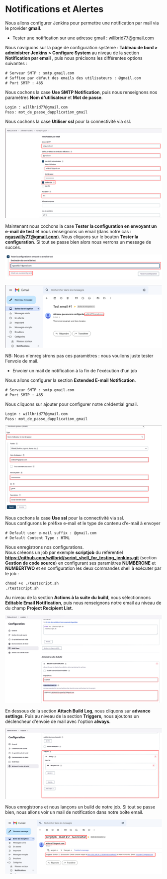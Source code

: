 # Notifications et Alertes

Nous allons configurer Jenkins pour permettre une notification par mail via le provider **gmail**.

- Tester une notification sur une adresse gmail : willbrid77@gmail.com

Nous naviguons sur la page de configuration système : **Tableau de bord > administrer Jenkins > Configure System** au niveau de la section **Notification par email** , puis nous précisons les différentes options suivantes : <br>

```
# Serveur SMTP : smtp.gmail.com
# Suffixe par défaut des emails des utilisateurs : @gmail.com
# Port SMTP : 465
```

Nous cochons la case **Use SMTP Notification**, puis nous renseignons nos paramètres **Nom d'utilisateur** et **Mot de passe**.

```
Login : willbrid77@gmail.com
Pass: mot_de_passe_dapplication_gmail
```

Nous cochons la case **Utiliser ssl** pour la connectivité via ssl.

![jenkins_job53.png](../../images/jenkins_job53.png)

Maintenant nous cochons la case **Tester la configuration en envoyant un e-mail de test** et nous renseignons un email (dans notre cas : **ngaswilly77@gmail.com**). Nous cliquons sur le bouton **Tester la configuration**. Si tout se passe bien alors nous verrons un message de succès.

![jenkins_job54.png](../../images/jenkins_job54.png)

![jenkins_job55.png](../../images/jenkins_job55.png)

NB: Nous n'enregistrons pas ces paramètres : nous voulions juste tester l'envoie de mail.
<br>
- Envoier un mail de notification à la fin de l'exécution d'un job

Nous allons configurer la section **Extended E-mail Notification**.

```
# Serveur SMTP : smtp.gmail.com
# Port SMTP : 465

```

Nous cliquons sur ajouter pour configurer notre crédential gmail.

```
Login : willbrid77@gmail.com
Pass: mot_de_passe_dapplication_gmail
```

![jenkins_job56.png](../../images/jenkins_job56.png)

Nous cochons la case **Use ssl** pour la connectivité via ssl. <br>
Nous configurons le préfixe e-mail et le type de contenu d'e-mail à envoyer

```
# Default user e-mail suffix : @gmail.com
# Default Content Type : HTML
```

Nous enregistrons nos configurations. <br>
Nous créeons un job par exemple **scriptjob** du référentiel **https://github.com/willbrid/script_shell_for_testing_jenkins.git** (section **Gestion de code source**) en configurant ses paramètres **NUMBERONE** et **NUMBERTWO** et en configuration les deux commandes shell à exécuter par le job :

```
chmod +x ./testscript.sh
./testscript.sh
```

Au niveau de la section **Actions à la suite du build**, nous sélectionnons **Editable Email Notification**, puis nous renseignons notre email au niveau de du champ **Project Recipient List**.

![jenkins_job57.png](../../images/jenkins_job57.png)

En dessous de la section **Attach Build Log**, nous cliquons sur **advance settings**. Puis au niveau de la section **Triggers**, nous ajoutons un déclencheur d'envoie de mail avec l'option **always**.

![jenkins_job58.png](../../images/jenkins_job58.png)

Nous enregistrons et nous lançons un build de notre job. Si tout se passe bien, nous allons voir un mail de notification dans notre boîte email.

![jenkins_job59.png](../../images/jenkins_job59.png)